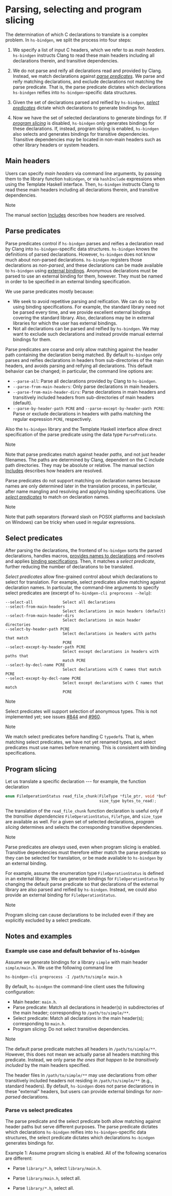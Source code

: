 # Parsing, selecting and program slicing

The determination of which C declarations to translate is a complex problem. In
`hs-bindgen`, we split the process into four steps:

1. We specify a list of input C headers, which we refer to as _main headers_.
   `hs-bindgen` instructs Clang to read these main headers including all
   declarations therein, and transitive dependencies.

2. We do not parse and reify all declarations read and provided by Clang.
   Instead, we match declarations against [_parse
   predicates_](#parse-predicates). We parse and reify matching declarations,
   and exclude declarations not matching the parse predicate. That is, the parse
   predicate dictates which declarations `hs-bindgen` reifies into
   `hs-bindgen`-specific data structures.

3. Given the set of declarations parsed and reified by `hs-bindgen`, [_select
   predicates_](#select-predicates) dictate which declarations to generate
   bindings for.

4. Now we have the set of selected declarations to generate bindings for. If
   [_program slicing_](#program-slicing) is disabled, `hs-bindgen` only
   generates bindings for these declarations. If, instead, program slicing is
   enabled, `hs-bindgen` also selects and generates bindings for transitive
   dependencies. Transitive dependencies may be located in non-main headers such
   as other library headers or system headers.

## Main headers

Users can specify _main headers_ via command line arguments, by passing them to
the library function `hsBindgen`, or via `hashInclude` expressions when using
the Template Haskell interface. Then, `hs-bindgen` instructs Clang to read
these main headers including all declarations therein, and transitive
dependencies.

> [!NOTE]
> The manual section [Includes](./Includes.md) describes how headers are
> resolved.

## Parse predicates

Parse predicates control if `hs-bindgen` parses and reifies a declaration read
by Clang into `hs-bindgen`-specific data structures. `hs-bindgen` knows the
definitions of parsed declarations. However, `hs-bindgen` does not know much
about non-parsed declarations. `hs-bindgen` registers those declarations as
_non-parsed_, and these declarations can be made available to `hs-bindgen` using
[external bindings](./BindingSpecifications.md). Anonymous declarations must be
parsed to use an external binding for them, however. They must be named in order
to be specified in an external binding specification.


We use parse predicates mostly because:
- We seek to avoid repetitive parsing and reification. We can do so by using
  binding specifications. For example, the standard library need not be parsed
  every time, and we provide excellent external bindings covering the standard
  library. Also, declarations may be in external libraries for which the user
  has external bindings.
- Not all declarations can be parsed and reified by `hs-bindgen`. We may want to
  exclude such declarations and instead provide manual external bindings for
  them.

Parse predicates are coarse and only allow matching against the header path
containing the declaration being matched. By default `hs-bindgen` only parses
and reifies declarations in headers from sub-directories of the main headers,
and avoids parsing and reifying all declarations. This default behavior can be
changed; in particular, the command line options are:
- `--parse-all`: Parse all declarations provided by Clang to `hs-bindgen`.
- `--parse-from-main-headers`: Only parse declarations in main headers.
- `--parse-from-main-header-dirs`: Parse declarations in main headers and
  transitively included headers from sub-directories of main headers (default).
- `--parse-by-header-path PCRE` and `--parse-except-by-header-path PCRE`: Parse
  or exclude declarations in headers with paths matching the regular expression
  `PCRE`, respectively.

Also the `hs-bindgen` library and the Template Haskell interface allow direct
specification of the parse predicate using the data type `ParsePredicate`.

> [!NOTE]
> Note that parse predicates match against header _paths_, and not just header
> filenames. The paths are determined by Clang, dependent on the C include path
> directories. They may be absolute or relative. The manual section
> [Includes](./Includes.md) describes how headers are resolved.

Parse predicates do not support matching on declaration names because names are
only determined later in the translation process, in particular, after name
mangling and resolving and applying binding specifications. Use [_select
predicates_](#select-predicates) to match on declaration names.

> [!NOTE]
> Note that path separators (forward slash on POSIX platforms and backslash on
> Windows) can be tricky when used in regular expressions.

## Select predicates

After parsing the declarations, the frontend of `hs-bindgen` sorts the parsed
declarations, handles macros, [provides names to
declarations](GeneratedNames.md) and resolves and applies [binding
specifications](BindingSpecifications.md). Then, it matches a _select
predicate_, further reducing the number of declarations to be translated.

_Select predicates_ allow fine-grained control about which declarations to
select for translation. For example, select predicates allow matching against
declaration names. In particular, the command-line arguments to specify select
predicates are (excerpt of `hs-bindgen-cli preprocess --help`):

```
--select-all             Select all declarations
--select-from-main-headers
                         Select declarations in main headers (default)
--select-from-main-header-dirs
                         Select declarations in main header directories
--select-by-header-path PCRE
                         Select declarations in headers with paths that match
                         PCRE
--select-except-by-header-path PCRE
                         Select except declarations in headers with paths that
                         match PCRE
--select-by-decl-name PCRE
                         Select declarations with C names that match PCRE
--select-except-by-decl-name PCRE
                         Select except declarations with C names that match
                         PCRE
```

> [!NOTE]
> Select predicates will support selection of anonymous types. This is not
> implemented yet; see issues
> [#844](https://github.com/well-typed/hs-bindgen/issues/844) and
> [#960](https://github.com/well-typed/hs-bindgen/pull/960).

> [!NOTE]
> We match select predicates before handling C `typedef`s. That is, when
> matching select predicates, we have not yet renamed types, and select
> predicates must use names before renaming. This is consistent with binding
> specifications.

## Program slicing

Let us translate a specific declaration --- for example, the function
declaration

```c
enum FileOperationStatus read_file_chunk(FileType *file_ptr, void *buffer,
                                         size_type bytes_to_read);
```

The translation of the `read_file_chunk` function declaration is useful only if
the _transitive dependencies_ `FileOperationStatus`, `FileType`, and `size_type`
are available as well. For a given set of selected declarations, _program
slicing_ determines and selects the corresponding transitive dependencies.

> [!NOTE]
> Parse predicates are _always_ used, even when program slicing is enabled.
> Transitive dependencies must therefore either match the parse predicate so
> they can be selected for translation, or be made available to `hs-bindgen` by
> an external binding.

For example, assume the enumeration type `FileOperationStatus` is defined in an
external library. We can generate bindings for `FileOperationStatus` by changing
the default parse predicate so that declarations of the external library are
also parsed and reified by `hs-bindgen`. Instead, we could also provide an
external binding for `FileOperationStatus`.

> [!NOTE]
> Program slicing can cause declarations to be included even if they are
> explicitly excluded by a select predicate.

## Notes and examples

### Example use case and default behavior of `hs-bindgen`

Assume we generate bindings for a library `simple` with main header `simple/main.h`.
We use the following command line

```
hs-bindgen-cli preprocess -I /path/to/simple main.h
```

By default, `hs-bindgen` the command-line client uses the following configuration:

- Main header: `main.h`.
- Parse predicate: Match all declarations in header(s) in subdirectories of the
  main header; corresponding to `/path/to/simple/**`.
- Select predicate: Match all declarations in the main header(s); corresponding
  to `main.h`.
- Program slicing: Do not select transitive dependencies.

> [!NOTE]
> The default parse predicate matches all headers in `/path/to/simple/**`.
> However, this does not mean we actually parse all headers matching this
> predicate. Instead, we only parse _the ones that happen to be transitively
> included_ by the main headers specified.

The header files in `/path/to/simple/**` may use declarations from other
transitively included headers not residing in `/path/to/simple/**` (e.g.,
standard headers). By default, `hs-bindgen` does not parse declarations in these
"external" headers, but users can provide external bindings for _non-parsed_
declarations.

### Parse vs select predicates

The parse predicate and the select predicate both allow matching against header
paths but serve different purposes. The parse predicate dictates which
declarations `hs-bindgen` reifies into `hs-bindgen`-specific data structures,
the select predicate dictates which declarations `hs-bindgen` generates bindings
for.

Example 1: Assume program slicing is enabled. All of the following scenarios
are different:

- Parse `library/*.h`, select `library/main.h`.

- Parse `library/main.h`, select all.

- Parse `library/*.h`, select all.
